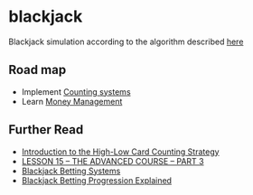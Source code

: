# blackjack

Blackjack simulation according to the algorithm described [here](http://casinogambling.about.com/od/blackjack101/a/Basic-Strategy-For-Blackjack.htm)

## Road map

- Implement [Counting systems](https://www.qfit.com/card-counting.htm)
- Learn [Money Management](https://www.blackjackinfo.com/blackjack-school/lesson-08-money-management-part-2/)

## Further Read

- [Introduction to the High-Low Card Counting Strategy](https://wizardofodds.com/games/blackjack/card-counting/high-low/)
- [LESSON 15 – THE ADVANCED COURSE – PART 3](https://www.blackjackinfo.com/blackjack-school/lesson-15-advanced-course-part-3/)
- [Blackjack Betting Systems](http://www.blackjackforumonline.com/content/Betting_Systems_Oscars_Blackjack_System.htm)
- [Blackjack Betting Progression Explained](http://www.countingedge.com/blackjack-betting-progression/)
